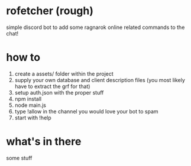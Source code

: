 # rofetcher (rough)

simple discord bot to add some ragnarok online related commands to the chat!

# how to

1. create a assets/ folder within the project
1. supply your own database and client description files (you most likely have to extract the grf for that)
1. setup auth.json with the proper stuff
1. npm install
1. node main.js
1. type !allow in the channel you would love your bot to spam
1. start with !help

# what's in there

some stuff
